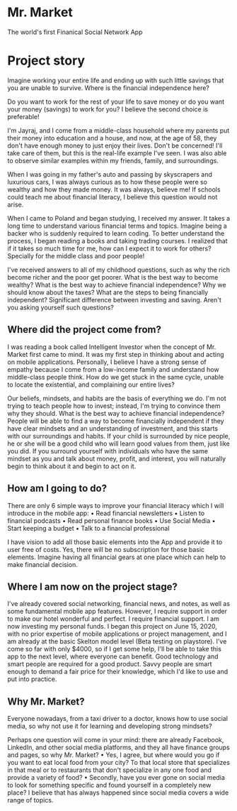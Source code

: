 # Mr. Market
The world's first Finanical Social Network App 

# Project story 

Imagine working your entire life and ending up with such little savings that you are unable to survive. Where is the financial independence here?

Do you want to work for the rest of your life to save money or do you want your money (savings) to work for you? I believe the second choice is preferable!

I'm Jayraj, and I come from a middle-class household where my parents put their money into education and a house, and now, at the age of 58, they don't have enough money to just enjoy their lives. Don't be concerned! I'll take care of them, but this is the real-life example I've seen. I was also able to observe similar examples within my friends, family, and surroundings.

When I was going in my father's auto and passing by skyscrapers and luxurious cars, I was always curious as to how these people were so wealthy and how they made money. It was always, believe me! If schools could teach me about financial literacy, I believe this question would not arise.

When I came to Poland and began studying, I received my answer. It takes a long time to understand various financial terms and topics. Imagine being a backer who is suddenly required to learn coding. To better understand the process, I began reading a books and taking trading courses. I realized that if it takes so much time for me, how can I expect it to work for others? Specially for the middle class and poor people! 

I've received answers to all of my childhood questions, such as why the rich become richer and the poor get poorer. What is the best way to become wealthy? What is the best way to achieve financial independence? Why we should know about the taxes?  What are the steps to being financially independent? Significant difference between investing and saving.
Aren't you asking yourself such questions?

## Where did the project come from? 
I was reading a book called Intelligent Investor when the concept of Mr. Market first came to mind. It was my first step in thinking about and acting on mobile applications.
Personally, I believe I have a strong sense of empathy because I come from a low-income family and understand how middle-class people think. How do we get stuck in the same cycle, unable to locate the existential, and complaining our entire lives?

Our beliefs, mindsets, and habits are the basis of everything we do. I'm not trying to teach people how to invest; instead, I'm trying to convince them why they should. What is the best way to achieve financial independence? People will be able to find a way to become financially independent if they have clear mindsets and an understanding of investment, and this starts with our surroundings and habits. If your child is surrounded by nice people, he or she will be a good child who will learn good values from them, just like you did. If you surround yourself with individuals who have the same mindset as you and talk about money, profit, and interest, you will naturally begin to think about it and begin to act on it.

## How am I going to do? 
There are only 6 simple ways to improve your financial literacy which I will introduce in the mobile app:
•	Read financial newsletters
•	Listen to financial podcasts
•	Read personal finance books
•	Use Social Media
•	Start keeping a budget
•	Talk to a financial professional 

I have vision to add all those basic elements into the App and provide it to user free of costs. Yes, there will be no subscription for those basic elements. Imagine having all financial gears at one place which can help to make financial decision. 

## Where I am now on the project stage? 
I've already covered social networking, financial news, and notes, as well as some fundamental mobile app features. However, I require support in order to make our hotel wonderful and perfect. I require financial support. I am now investing my personal funds. I began this project on June 15, 2020, with no prior expertise of mobile applications or project management, and I am already at the basic Skelton model level (Beta testing on playstore). 
I've come so far with only $4000, so if I get some help, I'll be able to take this app to the next level, where everyone can benefit. 
Good technology and smart people are required for a good product. Savvy people are smart enough to demand a fair price for their knowledge, which I'd like to use and put into practice.

## Why Mr. Market? 
Everyone nowadays, from a taxi driver to a doctor, knows how to use social media, so why not use it for learning and developing strong mindsets?

Perhaps one question will come in your mind: there are already Facebook, LinkedIn, and other social media platforms, and they all have finance groups and pages, so why Mr. Market?
•	Yes, I agree, but where would you go if you want to eat local food from your city? To that local store that specializes in that meal or to restaurants that don't specialize in any one food and provide a variety of food?
•	Secondly, have you ever gone on social media to look for something specific and found yourself in a completely new place? I believe that has always happened since social media covers a wide range of topics.

